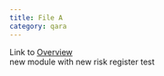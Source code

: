```yaml
---
title: File A
category: qara
---
```

Link to [Overview](../overview)  
new module with new risk register test
